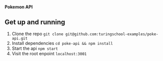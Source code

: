 #### Pokemon API

## Get up and running

1) Clone the repo `git clone git@github.com:turingschool-examples/poke-api.git`  
2) Install dependencies `cd poke-api && npm install`  
3) Start the api `npm start`  
4) Visit the root enpoint `localhost:3001`
